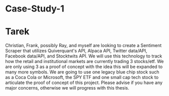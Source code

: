 # Case-Study-1
# Tarek
Christian, Frank, possibly Ray, and myself are looking to create a Sentiment Scraper that utilizes Quiverquant's API, Alpaca API, Twitter data/API, Facebook data/API, and Stocktwits API. We will use this technology to track how the retail and institutional markets are currently trading 3 stocks/etf. We are only using 3 as a proof of concept with the idea this will be expanded to many more symbols. We are going to use one legacy blue chip stock such as a Coca Cola or Microsoft, the SPY ETF and one small cap tech stock to articulate the proof of concept of this project. Please advise if you have any major concerns, otherwise we will progress with this thesis.
